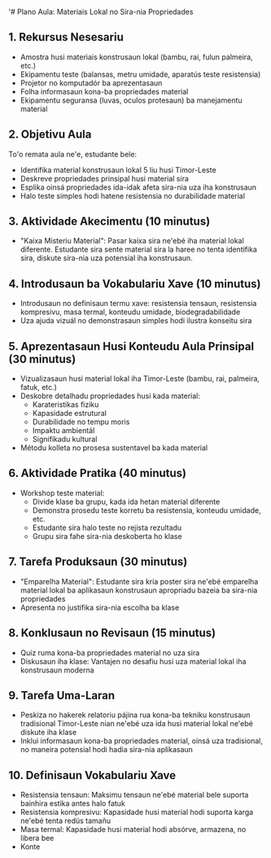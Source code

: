 '# Plano Aula: Materiais Lokal no Sira-nia Propriedades

## 1. Rekursus Nesesariu

- Amostra husi materiais konstrusaun lokal (bambu, rai, fulun palmeira, etc.)
- Ekipamentu teste (balansas, metru umidade, aparatús teste resistensia)
- Projetor no komputadór ba aprezentasaun
- Folha informasaun kona-ba propriedades material
- Ekipamentu seguransa (luvas, oculos protesaun) ba manejamentu material

## 2. Objetivu Aula

To'o remata aula ne'e, estudante bele:
- Identifika material konstrusaun lokal 5 liu husi Timor-Leste
- Deskreve propriedades prinsipal husi material sira
- Esplika oinsá propriedades ida-idak afeta sira-nia uza iha konstrusaun
- Halo teste simples hodi hatene resistensia no durabilidade material

## 3. Aktividade Akecimentu (10 minutus)

- "Kaixa Misteriu Material": Pasar kaixa sira ne'ebé iha material lokal diferente. Estudante sira sente material sira la haree no tenta identifika sira, diskute sira-nia uza potensial iha konstrusaun.

## 4. Introdusaun ba Vokabulariu Xave (10 minutus)

- Introdusaun no definisaun termu xave: resistensia tensaun, resistensia kompresivu, masa termal, konteudu umidade, biodegradabilidade
- Uza ajuda vizuál no demonstrasaun simples hodi ilustra konseitu sira

## 5. Aprezentasaun Husi Konteudu Aula Prinsipal (30 minutus)

- Vizualizasaun husi material lokal iha Timor-Leste (bambu, rai, palmeira, fatuk, etc.)
- Deskobre detalhadu propriedades husi kada material:
  - Karateristikas fiziku
  - Kapasidade estrutural
  - Durabilidade no tempu moris
  - Impaktu ambientál
  - Signifikadu kultural
- Métodu kolleta no prosesa sustentavel ba kada material

## 6. Aktividade Pratika (40 minutus)

- Workshop teste material:
  - Divide klase ba grupu, kada ida hetan material diferente
  - Demonstra prosedu teste korretu ba resistensia, konteudu umidade, etc.
  - Estudante sira halo teste no rejista rezultadu
  - Grupu sira fahe sira-nia deskoberta ho klase

## 7. Tarefa Produksaun (30 minutus)

- "Emparelha Material": Estudante sira kria poster sira ne'ebé emparelha material lokal ba aplikasaun konstrusaun apropriadu bazeia ba sira-nia propriedades
- Apresenta no justifika sira-nia escolha ba klase

## 8. Konklusaun no Revisaun (15 minutus)

- Quiz ruma kona-ba propriedades material no uza sira
- Diskusaun iha klase: Vantajen no desafiu husi uza material lokal iha konstrusaun moderna

## 9. Tarefa Uma-Laran

- Peskiza no hakerek relatoriu pájina rua kona-ba tekniku konstrusaun tradisional Timor-Leste nian ne'ebé uza ida husi material lokal ne'ebé diskute iha klase
- Inklui informasaun kona-ba propriedades material, oinsá uza tradisional, no maneira potensial hodi hadia sira-nia aplikasaun

## 10. Definisaun Vokabulariu Xave

- Resistensia tensaun: Maksimu tensaun ne'ebé material bele suporta bainhira estika antes halo fatuk
- Resistensia kompresivu: Kapasidade husi material hodi suporta karga ne'ebé tenta redús tamañu
- Masa termal: Kapasidade husi material hodi absórve, armazena, no libera bee 
- Konte